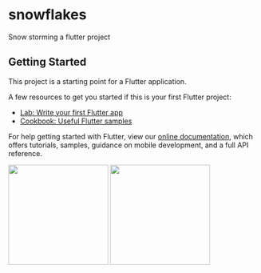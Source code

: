 # snowflakes

Snow storming a flutter project

## Getting Started

This project is a starting point for a Flutter application.

A few resources to get you started if this is your first Flutter project:

- [Lab: Write your first Flutter app](https://flutter.dev/docs/get-started/codelab)
- [Cookbook: Useful Flutter samples](https://flutter.dev/docs/cookbook)

For help getting started with Flutter, view our
[online documentation](https://flutter.dev/docs), which offers tutorials,
samples, guidance on mobile development, and a full API reference.

<img src=https://user-images.githubusercontent.com/40659333/146045595-03256847-3f76-4aca-816d-177589875351.png width="200" />


<img src=https://user-images.githubusercontent.com/40659333/146045927-db4a54f2-b765-4980-a841-57742d24ad8c.png width="200" />

